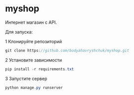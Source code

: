 # myshop
Интернет магазин c API.


Для запуска:

1 Клонируйте репозиторий
```java
git clone https://github.com/bodyahavryshchuk/myshop.git
```
2 Установите зависимости
```java
pip install -r requirements.txt
```
3 Запуститe сервер
```java
python manage.py runserver
```